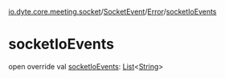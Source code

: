 [io.dyte.core.meeting.socket](../../index.md)/[SocketEvent](../index.md)/[Error](index.md)/[socketIoEvents](socket-io-events.md)

# socketIoEvents


open override val [socketIoEvents](socket-io-events.md): [List](https://kotlinlang.org/api/latest/jvm/stdlib/kotlin.collections/-list/index.html)&lt;[String](https://kotlinlang.org/api/latest/jvm/stdlib/kotlin/-string/index.html)&gt;
